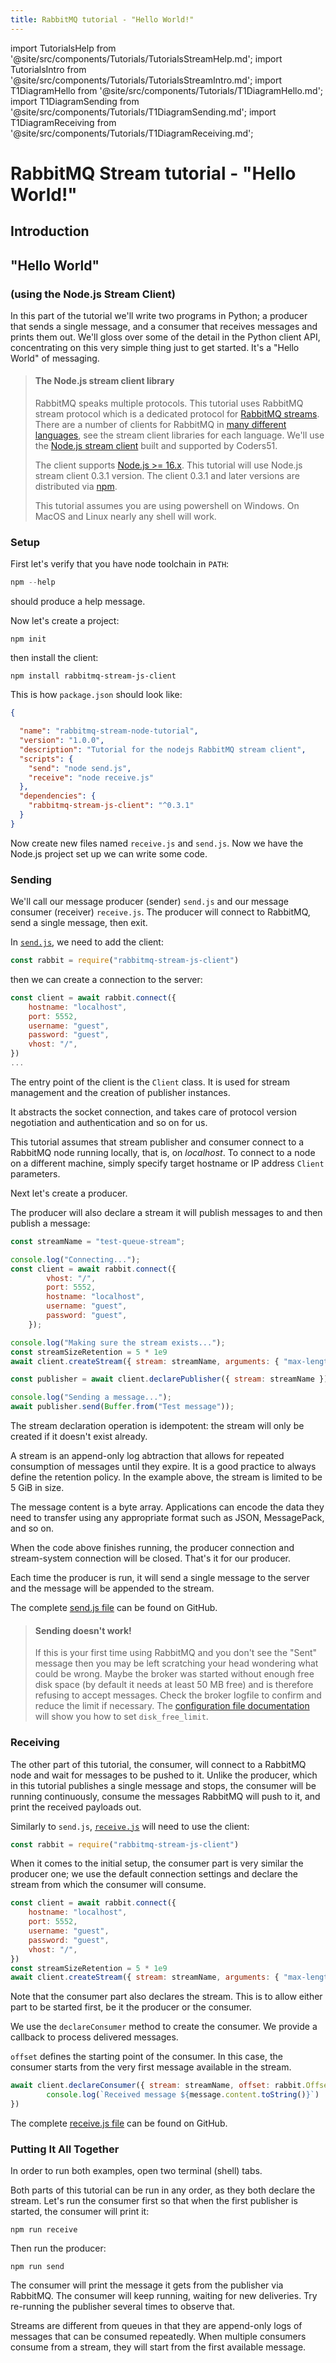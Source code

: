 ```yaml
---
title: RabbitMQ tutorial - "Hello World!"
---
```

<!--
Copyright (c) 2005-2024 Broadcom. All Rights Reserved. The term "Broadcom" refers to Broadcom Inc. and/or its subsidiaries.

All rights reserved. This program and the accompanying materials
are made available under the terms of the under the Apache License,
Version 2.0 (the "License”); you may not use this file except in compliance
with the License. You may obtain a copy of the License at

https://www.apache.org/licenses/LICENSE-2.0

Unless required by applicable law or agreed to in writing, software
distributed under the License is distributed on an "AS IS" BASIS,
WITHOUT WARRANTIES OR CONDITIONS OF ANY KIND, either express or implied.
See the License for the specific language governing permissions and
limitations under the License.
-->

import TutorialsHelp from '@site/src/components/Tutorials/TutorialsStreamHelp.md';
import TutorialsIntro from '@site/src/components/Tutorials/TutorialsStreamIntro.md';
import T1DiagramHello from '@site/src/components/Tutorials/T1DiagramHello.md';
import T1DiagramSending from '@site/src/components/Tutorials/T1DiagramSending.md';
import T1DiagramReceiving from '@site/src/components/Tutorials/T1DiagramReceiving.md';

# RabbitMQ Stream tutorial - "Hello World!"

## Introduction

<TutorialsHelp/>
<TutorialsIntro/>

## "Hello World"
### (using the Node.js Stream Client)

In this part of the tutorial we'll write two programs in Python; a
producer that sends a single message, and a consumer that receives
messages and prints them out.  We'll gloss over some of the detail in
the Python client API, concentrating on this very simple thing just to get
started.  It's a "Hello World" of messaging.


> #### The Node.js stream client library
>
> RabbitMQ speaks multiple protocols. This tutorial uses RabbitMQ stream protocol which is a dedicated
> protocol for [RabbitMQ streams](/docs/streams). There are a number of clients
> for RabbitMQ in [many different
> languages](/client-libraries/devtools), see the stream client libraries for each language.
> We'll use the [Node.js stream client](https://github.com/coders51/rabbitmq-stream-js-client) built and supported by Coders51.
>
> The client supports [Node.js >= 16.x](https://nodejs.org/en/download). 
> This tutorial will use Node.js stream client 0.3.1 version. 
> The client 0.3.1 and later versions are distributed via [npm](https://github.com/coders51/rabbitmq-stream-js-client?tab=readme-ov-file#installing-via-npm).
>
> This tutorial assumes you are using powershell on Windows. On MacOS and Linux nearly
> any shell will work.

### Setup

First let's verify that you have node toolchain in `PATH`:

```powershell
npm --help
```

should produce a help message.

Now let's create a project:

```shell
npm init 
```
then install the client:

```shell
npm install rabbitmq-stream-js-client
```

This is how `package.json` should look like:

```json
{

  "name": "rabbitmq-stream-node-tutorial",
  "version": "1.0.0",
  "description": "Tutorial for the nodejs RabbitMQ stream client",
  "scripts": {
    "send": "node send.js",
    "receive": "node receive.js"
  },
  "dependencies": {
    "rabbitmq-stream-js-client": "^0.3.1"
  }
}
```

Now create new files named `receive.js` and `send.js`. 
Now we have the Node.js project set up we can write some code.

### Sending

We'll call our message producer (sender) `send.js` and our message consumer (receiver)
`receive.js`.  The producer will connect to RabbitMQ, send a single message,
then exit.

In
[`send.js`](https://github.com/rabbitmq/rabbitmq-tutorials/blob/main/javascript-nodejs-stream/send.js),
we need to add the client:

```javascript
const rabbit = require("rabbitmq-stream-js-client")
```

then we can create a connection to the server:

```javascript
const client = await rabbit.connect({
    hostname: "localhost",
    port: 5552,
    username: "guest",
    password: "guest",
    vhost: "/",
})
...
```

The entry point of the client is the `Client` class.
It is used for stream management and the creation of publisher instances.
 
It abstracts the socket connection, and takes care of protocol version negotiation and authentication and so on for us.

This tutorial assumes that stream publisher and consumer connect to a RabbitMQ node running locally, that is, on _localhost_.
To connect to a node on a different machine, simply specify target hostname or IP address `Client` parameters.

Next let's create a producer.

The producer will also declare a stream it will publish messages to and then publish a message:

```javascript
const streamName = "test-queue-stream";

console.log("Connecting...");
const client = await rabbit.connect({
        vhost: "/",
        port: 5552,
        hostname: "localhost",
        username: "guest",
        password: "guest",
    });

console.log("Making sure the stream exists...");
const streamSizeRetention = 5 * 1e9
await client.createStream({ stream: streamName, arguments: { "max-length-bytes": streamSizeRetention } });

const publisher = await client.declarePublisher({ stream: streamName });

console.log("Sending a message...");
await publisher.send(Buffer.from("Test message"));
```

The stream declaration operation is idempotent: the stream will only be created if it doesn't exist already.

A stream is an append-only log abtraction that allows for repeated consumption of messages until they expire.
It is a good practice to always define the retention policy.
In the example above, the stream is limited to be 5 GiB in size.

The message content is a byte array.
Applications can encode the data they need to transfer using any appropriate format such as JSON, MessagePack, and so on.

When the code above finishes running, the producer connection and stream-system
connection will be closed. That's it for our producer.

Each time the producer is run, it will send a single message to the server and the message will be appended to the stream.

The complete [send.js file](https://github.com/rabbitmq/rabbitmq-tutorials/blob/main/javascript-nodejs-stream/send.js) can be found on GitHub.

> #### Sending doesn't work!
>
> If this is your first time using RabbitMQ and you don't see the "Sent"
> message then you may be left scratching your head wondering what could
> be wrong. Maybe the broker was started without enough free disk space
> (by default it needs at least 50 MB free) and is therefore refusing to
> accept messages. Check the broker logfile to confirm and reduce the
> limit if necessary. The [configuration file documentation](/docs/configure#config-items)
> will show you how to set <code>disk_free_limit</code>.

### Receiving

The other part of this tutorial, the consumer, will connect to a RabbitMQ node and wait for messages to be pushed to it.
Unlike the producer, which in this tutorial publishes a single message and stops, the consumer will be running continuously, consume the messages RabbitMQ will push to it, and print the received payloads out.

Similarly to `send.js`, [`receive.js`](https://github.com/rabbitmq/rabbitmq-tutorials/blob/main/javascript-nodejs-stream/receive.js) will need to use the client:

```javascript
const rabbit = require("rabbitmq-stream-js-client")
```

When it comes to the initial setup, the consumer part is very similar the producer one; we use the default connection settings and declare the stream from which the consumer will consume.

```javascript
const client = await rabbit.connect({
    hostname: "localhost",
    port: 5552,
    username: "guest",
    password: "guest",
    vhost: "/",
})
const streamSizeRetention = 5 * 1e9
await client.createStream({ stream: streamName, arguments: { "max-length-bytes": streamSizeRetention } });
```

Note that the consumer part also declares the stream.
This is to allow either part to be started first, be it the producer or the consumer.

We use the `declareConsumer` method to create the consumer.
We provide a  callback to process delivered messages.

`offset` defines the starting point of the consumer.
In this case, the consumer starts from the very first message available in the stream.

```javascript
await client.declareConsumer({ stream: streamName, offset: rabbit.Offset.first() }, (message) => {
        console.log(`Received message ${message.content.toString()}`)
})
```

The complete [receive.js file](https://github.com/rabbitmq/rabbitmq-tutorials/blob/main/javascript-nodejs-stream/receive.js) can be found on GitHub.

### Putting It All Together

In order to run both examples, open two terminal (shell) tabs.

Both parts of this tutorial can be run in any order, as they both declare the stream.
Let's run the consumer first so that when the first publisher is started, the consumer will print it:

```shell
npm run receive
```

Then run the producer:

```shell
npm run send
```

The consumer will print the message it gets from the publisher via
RabbitMQ. The consumer will keep running, waiting for new deliveries. Try re-running
the publisher several times to observe that.

Streams are different from queues in that they are append-only logs of messages
that can be consumed repeatedly.
When multiple consumers consume from a stream, they will start from the first available message.


[//]: # (Time to move on to [part 2]&#40;./tutorial-two-dotnet-stream&#41; and deal with a confirmation.)

